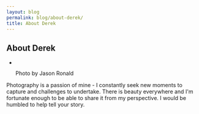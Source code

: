 ```yaml
---
layout: blog
permalink: blog/about-derek/
title: About Derek
---
```


## About Derek

<ul class="pictures">
    <li class="picture horizontal">
        <div class="image-container">
            <img src="/images/me.jpg" alt="" title="Photo by Jason Ronald" class="picture" style="display: inline;">
        </div>
        <p class="caption">Photo by Jason Ronald</p>
    </li>
</ul>

<div class="section">
    <p>
        Photography is a passion of mine - I constantly seek new moments to capture and challenges to undertake. There is beauty everywhere and I'm fortunate enough to be able to share it from my perspective. I would be humbled to help tell your story.
    </p>
</div>